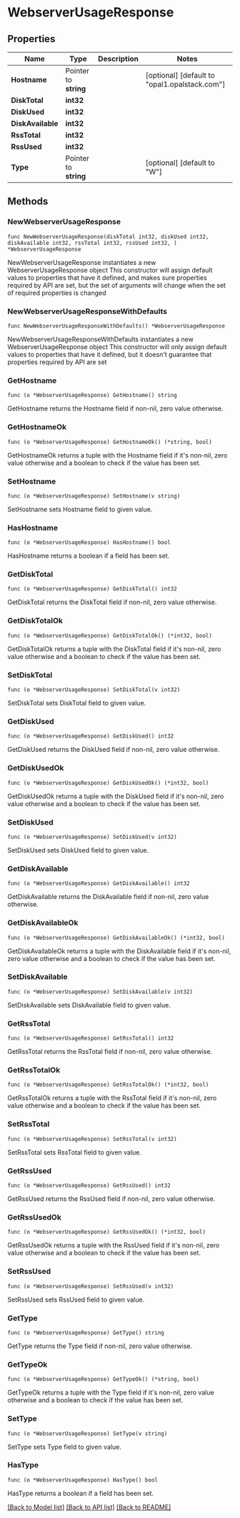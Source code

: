 # WebserverUsageResponse

## Properties

Name | Type | Description | Notes
------------ | ------------- | ------------- | -------------
**Hostname** | Pointer to **string** |  | [optional] [default to "opal1.opalstack.com"]
**DiskTotal** | **int32** |  | 
**DiskUsed** | **int32** |  | 
**DiskAvailable** | **int32** |  | 
**RssTotal** | **int32** |  | 
**RssUsed** | **int32** |  | 
**Type** | Pointer to **string** |  | [optional] [default to "W"]

## Methods

### NewWebserverUsageResponse

`func NewWebserverUsageResponse(diskTotal int32, diskUsed int32, diskAvailable int32, rssTotal int32, rssUsed int32, ) *WebserverUsageResponse`

NewWebserverUsageResponse instantiates a new WebserverUsageResponse object
This constructor will assign default values to properties that have it defined,
and makes sure properties required by API are set, but the set of arguments
will change when the set of required properties is changed

### NewWebserverUsageResponseWithDefaults

`func NewWebserverUsageResponseWithDefaults() *WebserverUsageResponse`

NewWebserverUsageResponseWithDefaults instantiates a new WebserverUsageResponse object
This constructor will only assign default values to properties that have it defined,
but it doesn't guarantee that properties required by API are set

### GetHostname

`func (o *WebserverUsageResponse) GetHostname() string`

GetHostname returns the Hostname field if non-nil, zero value otherwise.

### GetHostnameOk

`func (o *WebserverUsageResponse) GetHostnameOk() (*string, bool)`

GetHostnameOk returns a tuple with the Hostname field if it's non-nil, zero value otherwise
and a boolean to check if the value has been set.

### SetHostname

`func (o *WebserverUsageResponse) SetHostname(v string)`

SetHostname sets Hostname field to given value.

### HasHostname

`func (o *WebserverUsageResponse) HasHostname() bool`

HasHostname returns a boolean if a field has been set.

### GetDiskTotal

`func (o *WebserverUsageResponse) GetDiskTotal() int32`

GetDiskTotal returns the DiskTotal field if non-nil, zero value otherwise.

### GetDiskTotalOk

`func (o *WebserverUsageResponse) GetDiskTotalOk() (*int32, bool)`

GetDiskTotalOk returns a tuple with the DiskTotal field if it's non-nil, zero value otherwise
and a boolean to check if the value has been set.

### SetDiskTotal

`func (o *WebserverUsageResponse) SetDiskTotal(v int32)`

SetDiskTotal sets DiskTotal field to given value.


### GetDiskUsed

`func (o *WebserverUsageResponse) GetDiskUsed() int32`

GetDiskUsed returns the DiskUsed field if non-nil, zero value otherwise.

### GetDiskUsedOk

`func (o *WebserverUsageResponse) GetDiskUsedOk() (*int32, bool)`

GetDiskUsedOk returns a tuple with the DiskUsed field if it's non-nil, zero value otherwise
and a boolean to check if the value has been set.

### SetDiskUsed

`func (o *WebserverUsageResponse) SetDiskUsed(v int32)`

SetDiskUsed sets DiskUsed field to given value.


### GetDiskAvailable

`func (o *WebserverUsageResponse) GetDiskAvailable() int32`

GetDiskAvailable returns the DiskAvailable field if non-nil, zero value otherwise.

### GetDiskAvailableOk

`func (o *WebserverUsageResponse) GetDiskAvailableOk() (*int32, bool)`

GetDiskAvailableOk returns a tuple with the DiskAvailable field if it's non-nil, zero value otherwise
and a boolean to check if the value has been set.

### SetDiskAvailable

`func (o *WebserverUsageResponse) SetDiskAvailable(v int32)`

SetDiskAvailable sets DiskAvailable field to given value.


### GetRssTotal

`func (o *WebserverUsageResponse) GetRssTotal() int32`

GetRssTotal returns the RssTotal field if non-nil, zero value otherwise.

### GetRssTotalOk

`func (o *WebserverUsageResponse) GetRssTotalOk() (*int32, bool)`

GetRssTotalOk returns a tuple with the RssTotal field if it's non-nil, zero value otherwise
and a boolean to check if the value has been set.

### SetRssTotal

`func (o *WebserverUsageResponse) SetRssTotal(v int32)`

SetRssTotal sets RssTotal field to given value.


### GetRssUsed

`func (o *WebserverUsageResponse) GetRssUsed() int32`

GetRssUsed returns the RssUsed field if non-nil, zero value otherwise.

### GetRssUsedOk

`func (o *WebserverUsageResponse) GetRssUsedOk() (*int32, bool)`

GetRssUsedOk returns a tuple with the RssUsed field if it's non-nil, zero value otherwise
and a boolean to check if the value has been set.

### SetRssUsed

`func (o *WebserverUsageResponse) SetRssUsed(v int32)`

SetRssUsed sets RssUsed field to given value.


### GetType

`func (o *WebserverUsageResponse) GetType() string`

GetType returns the Type field if non-nil, zero value otherwise.

### GetTypeOk

`func (o *WebserverUsageResponse) GetTypeOk() (*string, bool)`

GetTypeOk returns a tuple with the Type field if it's non-nil, zero value otherwise
and a boolean to check if the value has been set.

### SetType

`func (o *WebserverUsageResponse) SetType(v string)`

SetType sets Type field to given value.

### HasType

`func (o *WebserverUsageResponse) HasType() bool`

HasType returns a boolean if a field has been set.


[[Back to Model list]](../README.md#documentation-for-models) [[Back to API list]](../README.md#documentation-for-api-endpoints) [[Back to README]](../README.md)


